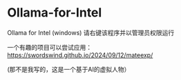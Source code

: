 # Ollama-for-Intel
Ollama for Intel (windows)
请右键该程序并以管理员权限运行

一个有趣的项目可以尝试应用：https://swordswind.github.io/2024/09/12/mateexp/

(那不是我写的，这是一个基于AI的虚拟人物）
